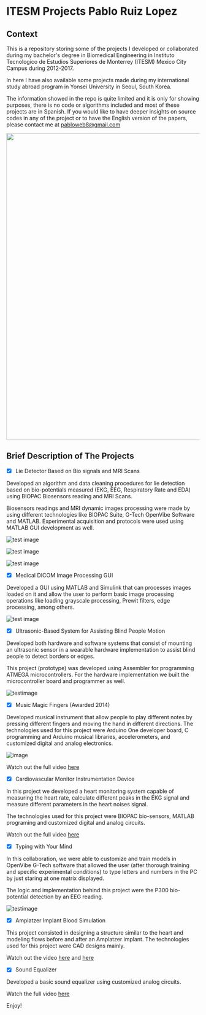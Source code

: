 # ITESM Projects Pablo Ruiz Lopez

## Context

This is a repository storing some of the projects I developed or collaborated during my bachelor's degree in Biomedical Engineering in Instituto Tecnologico de Estudios Superiores de Monterrey (ITESM) Mexico City Campus during 2012-2017. 

In here I have also available some projects made during my international study abroad program in Yonsei University in Seoul, South Korea. 

The information showed in the repo is quite limited and it is only for showing purposes, there is no code or algorithms included and most of these projects are in Spanish. If you would like to have deeper insights on source codes in any of the project or to have the English version of the papers, please contact me at pabloweb8@gmail.com

<img src="https://github.com/pablo-git8/ITESM-Projects/blob/main/Images/LD.jpeg" width="800" height="800">

## Brief Description of The Projects

- [x] Lie Detector Based on Bio signals and MRI Scans

Developed an algorithm and data cleaning procedures for lie detection based on bio-potentials measured (EKG, EEG, Respiratory Rate and EDA) using BIOPAC Biosensors reading and MRI Scans. 

Biosensors readings and MRI dynamic images processing were made by using different technologies like BIOPAC Suite, G-Tech OpenVibe Software and MATLAB. Experimental acquisition and protocols were used using MATLAB GUI development as well.

![test image](https://github.com/pablo-git8/ITESM-Projects/blob/main/Images/MRI.jpeg)

![test image](https://github.com/pablo-git8/ITESM-Projects/blob/main/Images/LD1.jpeg)

![test image](https://github.com/pablo-git8/ITESM-Projects/blob/main/Images/LD2.jpeg)

- [x] Medical DICOM Image Processing GUI

Developed a GUI using MATLAB and Simulink that can processes images loaded on it and allow the user to perform basic image processing operations like loading grayscale processing, Prewit filters, edge processing, among others. 

![test image](https://github.com/pablo-git8/ITESM-Projects/blob/main/Images/MGUI.jpg)

- [x] Ultrasonic-Based System for Assisting Blind People Motion

Developed both hardware and software systems that consist of mounting an ultrasonic sensor in a wearable hardware implementation to assist blind people to detect borders or edges. 

This project (prototype) was developed using Assembler for programming ATMEGA microcontrollers. For the hardware implementation we built the microcontroller board and programmer as well.

![testimage](https://github.com/pablo-git8/ITESM-Projects/blob/main/Images/BPA.png)

- [x] Music Magic Fingers (Awarded 2014)

Developed musical instrument that allow people to play different notes by pressing different fingers and moving the hand in different directions. The technologies used for this project were Arduino One developer board, C programming and Arduino musical libraries, accelerometers, and customized digital and analog electronics.

![image](https://github.com/pablo-git8/ITESM-Projects/blob/main/Images/MMG.jpg)

Watch out the full video [here](https://www.youtube.com/watch?v=HAsGWOJJp3k) 

- [x] Cardiovascular Monitor Instrumentation Device

In this project we developed a heart monitoring system capable of measuring the heart rate, calculate different peaks in the EKG signal and measure different parameters in the heart noises signal.

The technologies used for this project were BIOPAC bio-sensors, MATLAB programing and customized digital and analog circuits.

Watch out the full video [here](https://www.youtube.com/watch?v=KNpJoUMLRsY)

- [x] Typing with Your Mind

In this collaboration, we were able to customize and train models in OpenVibe G-Tech software that allowed the user (after thorough training and specific experimental conditions) to type letters and numbers in the PC by just staring at one matrix displayed. 

The logic and implementation behind this project were the P300 bio-potential detection by an EEG reading.

![testimage]()

- [x] Amplatzer Implant Blood Simulation

This project consisted in designing a structure similar to the heart and modeling flows before and after an Amplatzer implant. The technologies used for this project were CAD designs mainly.

Watch out the video [here](https://www.youtube.com/watch?v=6OjiRnmKhGo) and [here](https://www.youtube.com/watch?v=mZ9fY0E-GO8)

- [x] Sound Equalizer

Developed a basic sound equalizer using customized analog circuits. 

Watch the full video [here](https://www.youtube.com/watch?v=jEPQHnrXVt4)

Enjoy!

